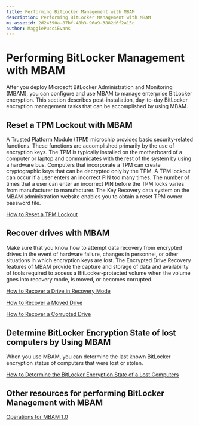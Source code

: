 ```yaml
---
title: Performing BitLocker Management with MBAM
description: Performing BitLocker Management with MBAM
ms.assetid: 2d24390a-87bf-48b3-96a9-3882d6f2a15c
author: MaggiePucciEvans
---
```


# Performing BitLocker Management with MBAM


After you deploy Microsoft BitLocker Administration and Monitoring (MBAM), you can configure and use MBAM to manage enterprise BitLocker encryption. This section describes post-installation, day-to-day BitLocker encryption management tasks that can be accomplished by using MBAM.

## Reset a TPM Lockout with MBAM


A Trusted Platform Module (TPM) microchip provides basic security-related functions. These functions are accomplished primarily by the use of encryption keys. The TPM is typically installed on the motherboard of a computer or laptop and communicates with the rest of the system by using a hardware bus. Computers that incorporate a TPM can create cryptographic keys that can be decrypted only by the TPM. A TPM lockout can occur if a user enters an incorrect PIN too many times. The number of times that a user can enter an incorrect PIN before the TPM locks varies from manufacturer to manufacturer. The Key Recovery data system on the MBAM administration website enables you to obtain a reset TPM owner password file.

[How to Reset a TPM Lockout](how-to-reset-a-tpm-lockout-mbam-1.md)

## Recover drives with MBAM


Make sure that you know how to attempt data recovery from encrypted drives in the event of hardware failure, changes in personnel, or other situations in which encryption keys are lost. The Encrypted Drive Recovery features of MBAM provide the capture and storage of data and availability of tools required to access a BitLocker-protected volume when the volume goes into recovery mode, is moved, or becomes corrupted.

[How to Recover a Drive in Recovery Mode](how-to-recover-a-drive-in-recovery-mode-mbam-1.md)

[How to Recover a Moved Drive](how-to-recover-a-moved-drive-mbam-1.md)

[How to Recover a Corrupted Drive](how-to-recover-a-corrupted-drive-mbam-1.md)

## Determine BitLocker Encryption State of lost computers by Using MBAM


When you use MBAM, you can determine the last known BitLocker encryption status of computers that were lost or stolen.

[How to Determine the BitLocker Encryption State of a Lost Computers](how-to-determine-the-bitlocker-encryption-state-of-a-lost-computers-mbam-1.md)

## Other resources for performing BitLocker Management with MBAM


[Operations for MBAM 1.0](operations-for-mbam-10.md)

 

 





